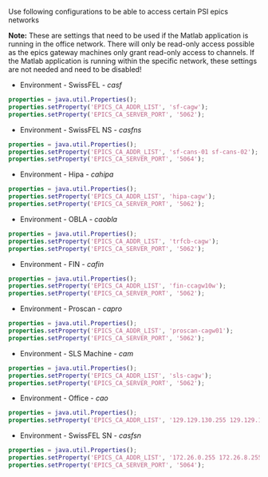 
Use following configurations to be able to access certain PSI epics networks

__Note:__ These are settings that need to be used if the Matlab application is running in the office network. There will only be read-only access possible as the epics gateway machines only grant read-only access to channels. If the Matlab application is running within the specific network, these settings are not needed and need to be disabled!

* Environment - SwissFEL - _casf_

```matlab
properties = java.util.Properties();
properties.setProperty('EPICS_CA_ADDR_LIST', 'sf-cagw');
properties.setProperty('EPICS_CA_SERVER_PORT', '5062');
```

* Environment - SwissFEL NS - _casfns_

```matlab
properties = java.util.Properties();
properties.setProperty('EPICS_CA_ADDR_LIST', 'sf-cans-01 sf-cans-02');
properties.setProperty('EPICS_CA_SERVER_PORT', '5064');
```

* Environment - Hipa - _cahipa_

```matlab
properties = java.util.Properties();
properties.setProperty('EPICS_CA_ADDR_LIST', 'hipa-cagw');
properties.setProperty('EPICS_CA_SERVER_PORT', '5062');
```

* Environment - OBLA - _caobla_

```matlab
properties = java.util.Properties();
properties.setProperty('EPICS_CA_ADDR_LIST', 'trfcb-cagw');
properties.setProperty('EPICS_CA_SERVER_PORT', '5062');
```

* Environment - FIN - _cafin_

```matlab
properties = java.util.Properties();
properties.setProperty('EPICS_CA_ADDR_LIST', 'fin-ccagw10w');
properties.setProperty('EPICS_CA_SERVER_PORT', '5062');
```

* Environment - Proscan - _capro_

```matlab
properties = java.util.Properties();
properties.setProperty('EPICS_CA_ADDR_LIST', 'proscan-cagw01');
properties.setProperty('EPICS_CA_SERVER_PORT', '5062');
```

* Environment - SLS Machine - _cam_

```matlab
properties = java.util.Properties();
properties.setProperty('EPICS_CA_ADDR_LIST', 'sls-cagw');
properties.setProperty('EPICS_CA_SERVER_PORT', '5062');
```

* Environment - Office - _cao_

```matlab
properties = java.util.Properties();
properties.setProperty('EPICS_CA_ADDR_LIST', '129.129.130.255 129.129.131.255 129.129.137.255');
```

* Environment - SwissFEL SN - _casfsn_

```matlab
properties = java.util.Properties();
properties.setProperty('EPICS_CA_ADDR_LIST', '172.26.0.255 172.26.8.255 172.26.16.255 172.26.24.255 172.26.32.255');
properties.setProperty('EPICS_CA_SERVER_PORT', '5064');
```
